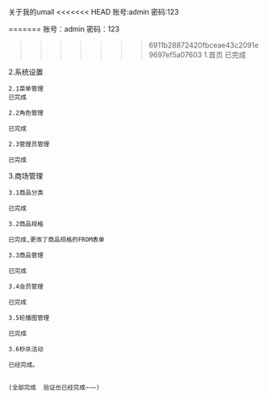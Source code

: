 关于我的umall
<<<<<<< HEAD
    账号:admin
    密码:123

=======
账号：admin
密码：123
>>>>>>> 6911b28872420fbceae43c2091e9697ef5a07603
1.首页
已完成

2.系统设置

    2.1菜单管理
    已完成

    2.2角色管理

    已完成

    2.3管理员管理

    已完成


3.商场管理

    3.1商品分类

    已完成

    3.2商品规格

    已完成,更改了商品规格的FROM表单

    3.3商品管理

    已完成

    3.4会员管理

    已完成

    3.5轮播图管理

    已完成

    3.6秒杀活动

    已经完成。


    (全部完成  验证也已经完成~~~)

